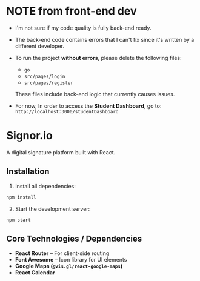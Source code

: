 # NOTE from front-end dev 
- I'm not sure if my code quality is fully back-end ready.
- The back-end code contains errors that I can't fix since it's written by a different developer.
- To run the project **without errors**, please delete the following files:
  - `go`
  - `src/pages/login`
  - `src/pages/register`
  
  These files include back-end logic that currently causes issues.

- For now, In order to access the **Student Dashboard**, go to:  
   `http://localhost:3000/studentDashboard`
  
#  Signor.io

A digital signature platform built with React.

##  Installation

1. Install all dependencies:
```bash
npm install
```

2. Start the development server:
```bash
npm start
```

##  Core Technologies / Dependencies

- **React Router** – For client-side routing
- **Font Awesome** – Icon library for UI elements
- **Google Maps (`@vis.gl/react-google-maps`)**
- **React Calendar**


